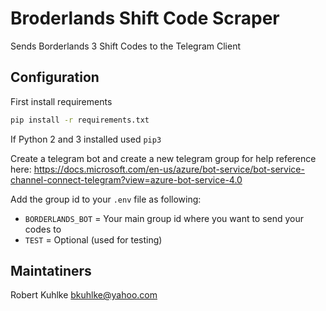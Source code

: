# Broderlands Shift Code Scraper
Sends Borderlands 3 Shift Codes to the Telegram Client

## Configuration

First install requirements
```bash
pip install -r requirements.txt
```
If Python 2 and 3 installed used `pip3`

Create a telegram bot and create a new telegram group for help reference here:
<https://docs.microsoft.com/en-us/azure/bot-service/bot-service-channel-connect-telegram?view=azure-bot-service-4.0>

Add the group id to your `.env` file as following:

* `BORDERLANDS_BOT` = Your main group id where you want to send your codes to
* `TEST`            = Optional (used for testing)

## Maintatiners
Robert Kuhlke <bkuhlke@yahoo.com>